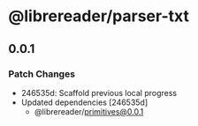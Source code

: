 # @librereader/parser-txt

## 0.0.1

### Patch Changes

- 246535d: Scaffold previous local progress
- Updated dependencies [246535d]
  - @librereader/primitives@0.0.1
